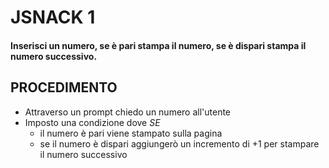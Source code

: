 # JSNACK 1

#### Inserisci un numero, se è pari stampa il numero, se è dispari stampa il numero successivo.

## PROCEDIMENTO

- Attraverso un prompt chiedo un numero all'utente 
- Imposto una condizione dove *SE* 
    - il numero è pari viene stampato sulla pagina
    - se il numero è dispari aggiungerò un incremento di +1 per stampare il numero successivo
